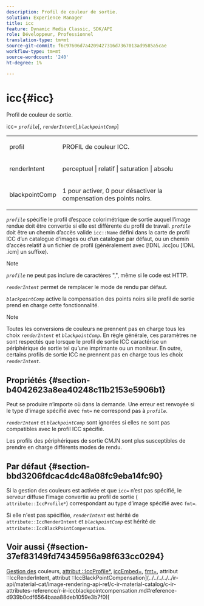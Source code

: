 ```yaml
---
description: Profil de couleur de sortie.
solution: Experience Manager
title: icc
feature: Dynamic Media Classic, SDK/API
role: Développeur, Professionnel
translation-type: tm+mt
source-git-commit: f6c97606d7a4209427316d7367013ad9585a5cae
workflow-type: tm+mt
source-wordcount: '240'
ht-degree: 1%

---
```



# icc{#icc}

Profil de couleur de sortie.

icc= *`profile`*[, *`renderIntent`*[,*`blackpointComp`*]

<table id="simpletable_DF1914FD351E4F2BA61372A52F0CFFBF"> 
 <tr class="strow"> 
  <td class="stentry"> <p><span class="codeph"> <span class="varname"> profil</span></span> </p></td> 
  <td class="stentry"> <p>PROFIL de couleur ICC. </p></td> 
 </tr> 
 <tr class="strow"> 
  <td class="stentry"> <p><span class="codeph"> <span class="varname"> renderIntent  </span> </span> </p></td> 
  <td class="stentry"> <p>perceptuel | relatif | saturation | absolu </p></td> 
 </tr> 
 <tr class="strow"> 
  <td class="stentry"> <p><span class="codeph"> <span class="varname"> blackpointComp</span> </span> </p></td> 
  <td class="stentry"> <p>1 pour activer, 0 pour désactiver la compensation des points noirs. </p></td> 
 </tr> 
</table>

*`profile`* spécifie le profil d’espace colorimétrique de sortie auquel l’image rendue doit être convertie si elle est différente du profil de travail. *`profile`* doit être un chemin d’accès valide  `icc::Name` défini dans la carte de profil ICC d’un catalogue d’images ou d’un catalogue par défaut, ou un chemin d’accès relatif à un fichier de profil (généralement avec  [!DNL .icc]ou  [!DNL .icm] un suffixe).

>[!NOTE]
>
>*`profile`* ne peut pas inclure de caractères &quot;,&quot;, même si le code est HTTP.

*`renderIntent`* permet de remplacer le mode de rendu par défaut.

*`blackpointComp`* active la compensation des points noirs si le profil de sortie prend en charge cette fonctionnalité.

>[!NOTE]
>
>Toutes les conversions de couleurs ne prennent pas en charge tous les choix *`renderIntent`* et *`blackpointComp`*. En règle générale, ces paramètres ne sont respectés que lorsque le profil de sortie ICC caractérise un périphérique de sortie tel qu’une imprimante ou un moniteur. En outre, certains profils de sortie ICC ne prennent pas en charge tous les choix *`renderIntent`*.

## Propriétés {#section-b4042623a8ea40248c11b2153e5906b1}

Peut se produire n’importe où dans la demande. Une erreur est renvoyée si le type d&#39;image spécifié avec `fmt=` ne correspond pas à *`profile`*.

*`renderIntent`* et  *`blackpointComp`* sont ignorées si elles ne sont pas compatibles avec le profil ICC spécifié.

Les profils des périphériques de sortie CMJN sont plus susceptibles de prendre en charge différents modes de rendu.

## Par défaut {#section-bbd3206fdcac4dc48a08fc9eba14fc90}

Si la gestion des couleurs est activée et que `icc=` n’est pas spécifié, le serveur diffuse l’image convertie au profil de sortie ( `attribute::IccProfile*`) correspondant au type d’image spécifié avec `fmt=`.

Si elle n&#39;est pas spécifiée, *`renderIntent`* est hérité de `attribute::IccRenderIntent` et *`blackpointComp`* est hérité de `attribute::IccBlackPointCompensation`.

## Voir aussi {#section-37ef83149fd74345956a98f633cc0294}

[Gestion des](../../../../../ir-api/http-protocol/image-rendering-api-ref/c-ir-http-protocol-ref/c-ir-http-protocol-syntax-and-features/c-ir-color-management.md#concept-7bac7c2c41be42c1b301eae80abe6b8d) couleurs,  [attribut ::IccProfile*](../../../../../ir-api/material-cat/image-rendering-api-ref/c-ir-material-catalog/c-ir-attributes-reference/r-ir-iccprofilecmyk.md#reference-55aead2d924847ffbd1be4c46add7127),  [iccEmbed=](../../../../../ir-api/http-protocol/image-rendering-api-ref/c-ir-http-protocol-ref/c-ir-http-protocol-command-reference/r-ir-iccembed.md#reference-47a433138c7c4b29b9b29871b2491a7f),  [fmt=](../../../../../ir-api/http-protocol/image-rendering-api-ref/c-ir-http-protocol-ref/c-ir-http-protocol-command-reference/r-ir-fmt.md#reference-4c743f67d56b47c5b774fcc900ff758c), attribut ::IccRenderIntent, attribut  ::IccBlackPointCompensation](../../../../../ir-api/material-cat/image-rendering-api-ref/c-ir-material-catalog/c-ir-attributes-reference/r-ir-iccblackpointcompensation.md#reference-d939b0cdf6564baaa88deb1059e3b7f0)[](../../../../../ir-api/material-cat/image-rendering-api-ref/c-ir-material-catalog/c-ir-attributes-reference/r-ir-iccrenderintent.md#reference-3b80b7a4c25545a593c5076f318b5c40)[
